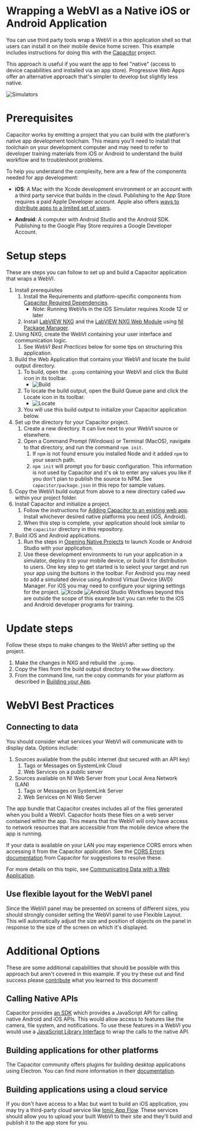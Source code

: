 # Wrapping a WebVI as a Native iOS or Android Application

You can use third party tools wrap a WebVI in a thin application shell so that users can install it on their mobile device home screen. This example includes instructions for doing this with the [Capacitor](https://capacitorjs.com/) project.

This approach is useful if you want the app to feel "native" (access to device capabilities and installed via an app store). Progressive Web Apps offer an alternative approach that's simpler to develop but slightly less native.

![Simulators](img/simulators.png)

# Prerequisites
Capacitor works by emitting a project that you can build with the platform's native app development toolchain. This means you'll need to install that toolchain on your development computer and may need to refer to developer training materials from iOS or Android to understand the build workflow and to troubleshoot problems.

To help you understand the complexity, here are a few of the components needed for app development:

- **iOS**: A Mac with the Xcode development environment or an account with a third party service that builds in the cloud. Publishing to the App Store requires a paid Apple Developer account. Apple also offers [ways to distribute apps to a limited set of users](https://help.apple.com/xcode/mac/current/#/devac02c5ab8).

- **Android**: A computer with Android Studio and the Android SDK. Publishing to the Google Play Store requires a Google Developer Account.

# Setup steps 
These are steps you can follow to set up and build a Capacitor application that wraps a WebVI.
1. Install prerequisites
   1. Install the Requirements and platform-specific components from [Capacitor Required Dependencies](https://capacitorjs.com/docs/getting-started/dependencies).
      - *Note:* Running WebVIs in the iOS Simulator requires Xcode 12 or later
   1. Install [LabVIEW NXG](https://www.ni.com/en-us/shop/labview/labview-nxg.html) and the [LabVIEW NXG Web Module](https://www.ni.com/en-us/shop/electronic-test-instrumentation/add-ons-for-electronic-test-and-instrumentation/what-is-labview-nxg-web-module.html) using [NI Package Manager](https://www.ni.com/en-us/support/downloads/software-products/download.package-manager.html#322516).
1. Using NXG, create the WebVI containing your user interface and communication logic.
   1. See *WebVI Best Practices* below for some tips on structuring this application.
1. Build the Web Application that contains your WebVI and locate the build output directory.
   1. To build, open the `.gcomp` containing your WebVI and click the Build icon in its toolbar. 
         - ![Build](img/buildIcon.png)
   1. To locate the build output, open the Build Queue pane and click the Locate icon in its toolbar.
         - ![Locate](img/locateIcon.png)
   1. You will use this build output to initialize your Capacitor application below.
1. Set up the directory for your Capacitor project.
   1. Create a new directory. It can live next to your WebVI source or elsewhere.
   1. Open a Command Prompt (Windows) or Terminal (MacOS), navigate to that directory, and run the command `npm init`.
      1. If `npm` is not found ensure you installed Node and it added `npm` to your search path.
      1. `npm init` will prompt you for basic configuration. This information is not used by Capacitor and it's ok to enter any values you like if you don't plan to publish the source to NPM. See `capacitor/package.json` in this repo for sample values.
1. Copy the WebVI build output from above to a new directory called `www` within your project folder.
1. Install Capacitor and initialize a project.
   1. Follow the instructions for [Adding Capacitor to an existing web app](https://capacitorjs.com/docs/getting-started#adding-capacitor-to-an-existing-web-app). Install whichever desired native platforms you need (iOS, Android).
   1. When this step is complete, your application should look similar to the `capacitor` directory in this repository.
1. Build iOS and Android applications.
   1. Run the steps in [Opening Native Projects](https://capacitorjs.com/docs/basics/opening-native-projects) to launch Xcode or Android Studio with your application.
   1. Use these development environments to run your application in a simulator, deploy it to your mobile device, or build it for distribution to users. One key step to get started is to select your target and run your app using the buttons in the toolbar. For Android you may need to add a simulated device using Android Virtual Device (AVD) Manager. For iOS you may need to configure your signing settings for the project.
   ![Xcode](img/xcode.png)
   ![Android Studio](img/androidstudio.png)
   Workflows beyond this are outside the scope of this example but you can refer to the iOS and Android developer programs for training.

# Update steps
Follow these steps to make changes to the WebVI after setting up the project.
1. Make the changes in NXG and rebuild the `.gcomp`.
1. Copy the files from the build output directory to the `www` directory.
1. From the command line, run the copy commands for your platform as described in [Building your App](https://capacitorjs.com/docs/basics/building-your-app).


# WebVI Best Practices
## Connecting to data
You should consider what services your WebVI will communicate with to display data. Options include:
1. Sources available from the public internet (but secured with an API key)
   1. Tags or Messages on SystemLink Cloud
   1. Web Services on a public server
1. Sources available on NI Web Server from your Local Area Network (LAN)
    1. Tags or Messages on SystemLink Server
    1. Web Services on NI Web Server

The app bundle that Capacitor creates includes all of the files generated when you build a WebVI. Capacitor hosts these files on a web server contained within the app. This means that the WebVI will only have access to network resources that are accessible from the mobile device where the app is running.

If your data is available on your LAN you may experience CORS errors when accessing it from the Capacitor application. See the [CORS Errors documentation](https://ionicframework.com/docs/troubleshooting/cors) from Capacitor for suggestions to resolve these.

For more details on this topic, see [Communicating Data with a Web Application](https://www.ni.com/documentation/en/labview-web-module/latest/manual/communicate-data-web-application/).

## Use flexible layout for the WebVI panel
Since the WebVI panel may be presented on screens of different sizes, you should strongly consider setting the WebVI panel to use Flexible Layout. This will automatically adjust the size and position of objects on the panel in response to the size of the screen on which it's displayed.


# Additional Options
These are some additional capabilities that should be possible with this approach but aren't covered in this example. If you try these out and find success please [contribute](../CONTRIBUTING.md) what you learned to this document!

## Calling Native APIs
Capacitor provides [an SDK](https://capacitorjs.com/docs/apis) which provides a JavaScript API for calling native Android and iOS APIs. This would allow access to features like the camera, file system, and notifications. To use these features in a WebVI you would use a [JavaScript Library Interface](https://www.ni.com/documentation/en/labview-web-module/latest/manual/calling-js-functions-web-app/) to wrap the calls to the native API. 

## Building applications for other platforms
The Capacitor community offers plugins for building desktop applications using Electron. You can find more information in their [documentation](https://capacitor-community-electron-docs-site.vercel.app/).

## Building applications using a cloud service
If you don't have access to a Mac but want to build an iOS application, you may try a third-party cloud service like [Ionic App Flow](https://ionicframework.com/appflow). These services should allow you to upload your built WebVI to their site and they'll build and publish it to the app store for you.